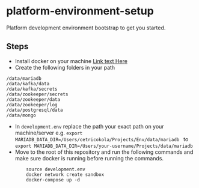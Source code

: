 # platform-environment-setup
Platform development environment bootstrap to get you started.
## Steps
- Install docker on your machine 
[Link text Here](https://docs.docker.com/get-docker/)
- Create the following folders in your path

```
/data/mariadb
/data/kafka/data
/data/kafka/secrets
/data/zookeeper/secrets
/data/zookeeper/data
/data/zookeeper/log
/data/postgresql/data
/data/mongo
```
- In ```development.env``` replace the path your exact path on your machine/server e.g. ```export MARIADB_DATA_DIR=/Users/cetricokola/Projects/Env/data/mariadb ``` to ```export MARIADB_DATA_DIR=/Users/your-username/Projects/data/mariadb ```
- Move to the root of this repository and run the following commands and make sure docker is running before running the commands.
    ``` 
        source development.env
        docker network create sandbox
        docker-compose up -d
    ```
